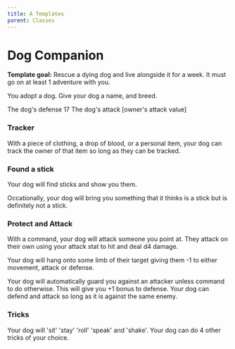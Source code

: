 ```yaml
---
title: A Templates
parent: Classes
---
```


# Dog Companion

**Template goal:** Rescue a dying dog and live alongside it for a week. 
It must go on at least 1 adventure with you. 

You adopt a dog. 
Give your dog a name, and breed. 

The dog's defense 17
The dog's attack [owner's attack value]

### Tracker

With a piece of clothing, a drop of blood, or a personal item, 
your dog can track the owner of that item so long as they can be tracked. 

### Found a stick

Your dog will find sticks and show you them. 

Occationally, your dog will bring you something that it thinks is a stick but
is definitely not a stick. 

### Protect and Attack

With a command, your dog will attack someone you point at. They attack on their
own using your attack stat to hit and deal d4 damage. 

Your dog will hang onto some limb of their target giving them -1 to either
movement, attack or defense.

Your dog will automatically guard you against an attacker unless command to do 
otherwise. This will give you +1 bonus to defense. Your dog can defend and
attack so long as it is against the same enemy.

### Tricks

Your dog will 'sit' 'stay' 'roll' 'speak' and 'shake'.
Your dog can do 4 other tricks of your choice. 
